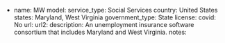
- name: MW
model: 
service_type: Social Services
country: United States
states: Maryland, West Virginia
government_type: State
license: 
covid: No
url: 
url2: 
description: An unemployment insurance software consortium that includes Maryland and West Virginia.
notes: 